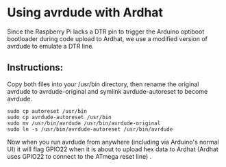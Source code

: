 Using avrdude with Ardhat
==========================

Since the Raspberry Pi lacks a DTR pin to trigger the Arduino optiboot bootloader during code upload to
Ardhat, we use a modified version of avrdude to emulate a DTR line.  

Instructions:
-------------

Copy both files into your /usr/bin directory, then rename the original avrdude to avrdude-original
and symlink avrdude-autoreset to become avrdude.

    sudo cp autoreset /usr/bin
    sudo cp avrdude-autoreset /usr/bin
    sudo mv /usr/bin/avrdude /usr/bin/avrdude-original
    sudo ln -s /usr/bin/avrdude-autoreset /usr/bin/avrdude


Now when you run avrdude from anywhere (including via Arduino's normal UI) it will flag GPIO22 when
it is about to upload hex data to Ardhat (Ardhat uses GPIO22 to connect to the ATmega reset line) .
